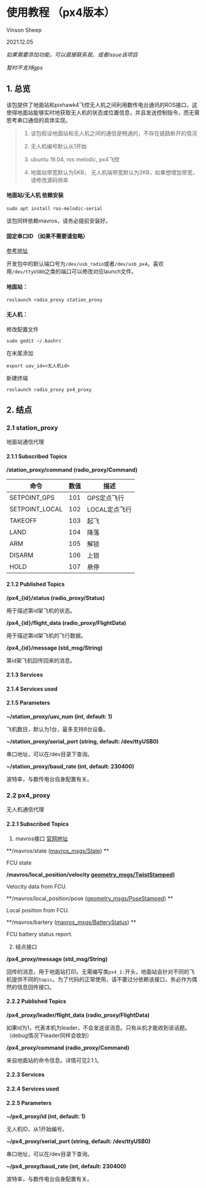# 使用教程 （px4版本）

Vinson Sheep

2021.12.05

*如果需要添加功能，可以直接联系我，或者issue该项目*

*暂时不支持gps*

## 1. 总览

该包提供了地面站和pixhawk4飞控无人机之间利用数传电台通讯的ROS接口，这使得地面站能够实时地获取无人机的状态或位置信息，并且发送控制指令，而无需思考串口通信的具体实现。

>1. 该包假设地面站和无人机之间的通信是畅通的，不存在链路断开的情况
>
>2. 无人机编号默认从1开始
>
>3. ubuntu 18.04, ros melodic, px4飞控
>
>4. 地面站带宽默认为5KB， 无人机端带宽默认为2KB，如果想增加带宽，请修改源码频率

#### 地面站/无人机 依赖安装

```
sudo apt install ros-melodic-serial
```

该包同样依赖mavros，请务必提前安装好。

#### 固定串口ID （如果不需要请忽略）

[参考地址](https://blog.csdn.net/sunkman/article/details/118196128)

开发包中的默认端口号为`/dev/usb_radio`或者`/dev/usb_px4`。喜欢用`/dev/ttyUSB0`之类的端口可以修改对应launch文件。

#### 地面站：

```
roslaunch radio_proxy station_proxy
```

#### 无人机：

修改配置文件

```
sudo gedit ~/.bashrc
```

在末尾添加

```
export uav_id=<无人机id>
```

新建终端

```
roslaunch radio_proxy px4_proxy
```



## 2. 结点

### 2.1 station_proxy

地面站通信代理

#### 2.1.1 Subscribed Topics

**/station_proxy/command (radio_proxy/Command)**

| 命令           | 数值 | 描述          |
| -------------- | ---- | ------------- |
| SETPOINT_GPS   | 101  | GPS定点飞行   |
| SETPOINT_LOCAL | 102  | LOCAL定点飞行 |
| TAKEOFF        | 103  | 起飞          |
| LAND           | 104  | 降落          |
| ARM            | 105  | 解锁          |
| DISARM         | 106  | 上锁          |
| HOLD           | 107  | 悬停          |

#### 2.1.2 Published Topics

**/px4_{id}/status (radio_proxy/Status)**

用于描述第id架飞机的状态。

**/px4_{id}/flight_data (radio_proxy/FlightData)**

用于描述第id架飞机的飞行数据。

**/px4_{id}/message (std_msg/String)**

第id架飞机回传回来的消息。

#### 2.1.3 Services

#### 2.1.4 Services used

#### 2.1.5 Parameters

**~/station_proxy/uav_num (int, default: 1)**

飞机数目，默认为1台，最多支持8台设备。

**~/station_proxy/serial_port (string, default: /dev/ttyUSB0)**

串口地址，可以在/dev目录下查询。

**~/station_proxy/baud_rate (int, default: 230400)**

波特率，与数传电台自身配置有关。



### 2.2 px4_proxy

无人机通信代理

#### 2.2.1 Subscribed Topics

1. mavros接口 [官网地址](http://wiki.ros.org/mavros#mavros.2FPlugins.local_position)

**/mavros/state ([mavros_msgs/State](http://docs.ros.org/en/api/mavros_msgs/html/msg/State.html)) **

FCU state

**/mavros/local_position/velocity [geometry_msgs/TwistStamped](http://docs.ros.org/en/api/geometry_msgs/html/msg/TwistStamped.html))**

Velocity data from FCU. 

**/mavros/local_position/pose ([geometry_msgs/PoseStamped](http://docs.ros.org/en/api/geometry_msgs/html/msg/PoseStamped.html)) **

Local position from FCU. 

**/mavros/bartery  ([mavros_msgs/BatteryStatus](http://docs.ros.org/en/api/mavros_msgs/html/msg/BatteryStatus.html)) **

FCU battery status report.

2. 结点接口

**/px4_proxy/message (std_msg/String)**

回传的消息，用于地面站打印。无需编写类`px4_1:`开头，地面站会针对不同的飞机提供不同的`topic`。为了代码的正常使用，请不要过分依赖该接口，务必作为偶然的信息回传接口。



#### 2.2.2 Published Topics

**/px4_proxy/leader/flight_data (radio_proxy/FlightData)**

如果id为1，代表本机为leader，不会发送该消息。只有从机才能收到该话题。（debug情况下leader同样会收到）

**/px4_proxy/command (radio_proxy/Command)**

来自地面站的命令信息。详情可见2.1.1。

#### 2.2.3 Services

#### 2.2.4 Services used

#### 2.2.5 Parameters

**~/px4_proxy/id (int, default: 1)**

无人机ID，从1开始编号。

**~/px4_proxy/serial_port (string, default: /dev/ttyUSB0)**

串口地址，可以在/dev目录下查询。

**~/px4_proxy/baud_rate (int, default: 230400)**

波特率，与数传电台自身配置有关。



